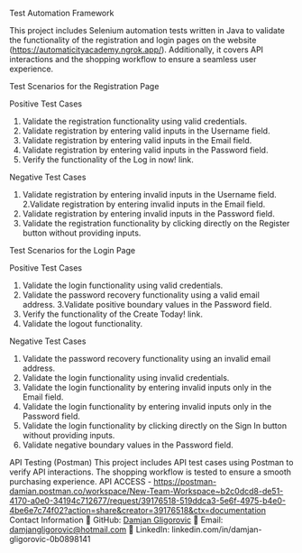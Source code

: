 Test Automation Framework

This project includes Selenium automation tests written in Java to validate the functionality of the registration and login pages on the website (https://automaticityacademy.ngrok.app/). Additionally, it covers API interactions and the shopping workflow to ensure a seamless user experience.

Test Scenarios for the Registration Page

Positive Test Cases

1. Validate the registration functionality using valid credentials.
2. Validate registration by entering valid inputs in the Username field.
3. Validate registration by entering valid inputs in the Email field.
4. Validate registration by entering valid inputs in the Password field.
5. Verify the functionality of the Log in now! link.
   
Negative Test Cases

1. Validate registration by entering invalid inputs in the Username field.
2.Validate registration by entering invalid inputs in the Email field.
3. Validate registration by entering invalid inputs in the Password field.
4. Validate the registration functionality by clicking directly on the Register button without providing inputs.
   
Test Scenarios for the Login Page 

Positive Test Cases

1. Validate the login functionality using valid credentials.
2. Validate the password recovery functionality using a valid email address.
3.Validate positive boundary values in the Password field.
4. Verify the functionality of the Create Today! link.
5. Validate the logout functionality.
   
Negative Test Cases

1. Validate the password recovery functionality using an invalid email address.
2. Validate the login functionality using invalid credentials.
3. Validate the login functionality by entering invalid inputs only in the Email field.
4. Validate the login functionality by entering invalid inputs only in the Password field.
5. Validate the login functionality by clicking directly on the Sign In button without providing inputs.
6. Validate negative boundary values in the Password field.
   
API Testing (Postman) This project includes API test cases using Postman to verify API interactions. The shopping workflow is tested to ensure a smooth purchasing experience.
API ACCESS - https://postman-damian.postman.co/workspace/New-Team-Workspace~b2c0dcd8-de51-4170-a0e0-34194c712677/request/39176518-519ddca3-5e6f-4975-b4e0-4be6e7c74f02?action=share&creator=39176518&ctx=documentation
Contact Information 📌 GitHub: [Damjan Gligorovic](https://github.com/DamjanGligorovic/automaticity/) 📧 Email: damjangligorovic@hotmail.com 🔗 LinkedIn: linkedin.com/in/damjan-gligorovic-0b0898141

